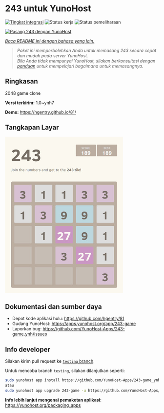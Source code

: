 <!--
N.B.: README ini dibuat secara otomatis oleh <https://github.com/YunoHost/apps/tree/master/tools/readme_generator>
Ini TIDAK boleh diedit dengan tangan.
-->

# 243 untuk YunoHost

[![Tingkat integrasi](https://apps.yunohost.org/badge/integration/243-game)](https://ci-apps.yunohost.org/ci/apps/243-game/)
![Status kerja](https://apps.yunohost.org/badge/state/243-game)
![Status pemeliharaan](https://apps.yunohost.org/badge/maintained/243-game)

[![Pasang 243 dengan YunoHost](https://install-app.yunohost.org/install-with-yunohost.svg)](https://install-app.yunohost.org/?app=243-game)

*[Baca README ini dengan bahasa yang lain.](./ALL_README.md)*

> *Paket ini memperbolehkan Anda untuk memasang 243 secara cepat dan mudah pada server YunoHost.*  
> *Bila Anda tidak mempunyai YunoHost, silakan berkonsultasi dengan [panduan](https://yunohost.org/install) untuk mempelajari bagaimana untuk memasangnya.*

## Ringkasan

2048 game clone


**Versi terkirim:** 1.0~ynh7

**Demo:** <https://hgentry.github.io/81/>

## Tangkapan Layar

![Tangkapan Layar pada 243](./doc/screenshots/Screenshot-243.jpg)

## Dokumentasi dan sumber daya

- Depot kode aplikasi hulu: <https://github.com/hgentry/81>
- Gudang YunoHost: <https://apps.yunohost.org/app/243-game>
- Laporkan bug: <https://github.com/YunoHost-Apps/243-game_ynh/issues>

## Info developer

Silakan kirim pull request ke [`testing` branch](https://github.com/YunoHost-Apps/243-game_ynh/tree/testing).

Untuk mencoba branch `testing`, silakan dilanjutkan seperti:

```bash
sudo yunohost app install https://github.com/YunoHost-Apps/243-game_ynh/tree/testing --debug
atau
sudo yunohost app upgrade 243-game -u https://github.com/YunoHost-Apps/243-game_ynh/tree/testing --debug
```

**Info lebih lanjut mengenai pemaketan aplikasi:** <https://yunohost.org/packaging_apps>
